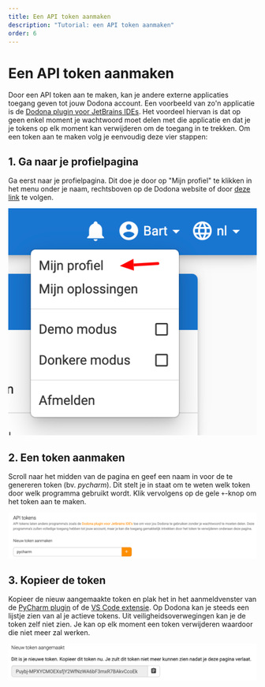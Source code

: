```yaml
---
title: Een API token aanmaken
description: "Tutorial: een API token aanmaken"
order: 6
---
```

# Een API token aanmaken

Door een API token aan te maken, kan je andere externe applicaties toegang geven tot jouw Dodona account. Een voorbeeld van zo'n applicatie is de [Dodona plugin voor JetBrains IDEs](https://plugins.jetbrains.com/plugin/11166-dodona). Het voordeel hiervan is dat op geen enkel moment je wachtwoord moet delen met die applicatie en dat je je tokens op elk moment kan verwijderen om de toegang in te trekken. Om een token aan te maken volg je eenvoudig deze vier stappen:

## 1. Ga naar je profielpagina

Ga eerst naar je profielpagina. Dit doe je door op "Mijn profiel" te klikken in het menu onder je naam, rechtsboven op de Dodona website of door [deze link](https://dodona.ugent.be/profile) te volgen.

![Mijn profiel](./my-profile-nl.png)

## 2. Een token aanmaken

Scroll naar het midden van de pagina en geef een naam in voor de te genereren token (bv. _pycharm_). Dit stelt je in staat om te weten welk token door welk programma gebruikt wordt. Klik vervolgens op de gele `+`-knop om het token aan te maken. 

![Een nieuw token aanmaken](./create-new-token-nl.png)

## 3. Kopieer de token

Kopieer de nieuw aangemaakte token en plak het in het aanmeldvenster van de [PyCharm plugin](../pycharm-plugin) of de [VS Code extensie](../vs-code-extension). Op Dodona kan je steeds een lijstje zien van al je actieve tokens. Uit veiligheidsoverwegingen kan je de token zelf niet zien. Je kan op elk moment een token verwijderen waardoor die niet meer zal werken.

![Token aangemaakt](./token-generated-nl.png)
